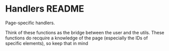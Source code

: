 # Handlers README

Page-specific handlers.

Think of these functions as the bridge between the user and the utils. These functions do recquire a knowledge of the
page (especially the IDs of specific elements), so keep that in mind
